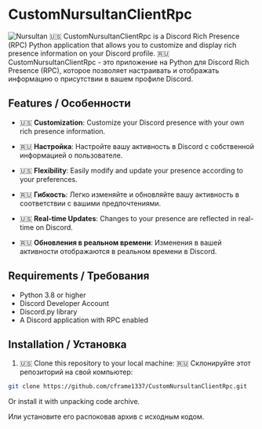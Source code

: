 # CustomNursultanClientRpc
![Nursultan](https://repository-images.githubusercontent.com/782477293/1b1cab98-122e-4171-8f6a-2ec83a077d3d)
🇺🇸 CustomNursultanClientRpc is a Discord Rich Presence (RPC) Python application that allows you to customize and display rich presence information on your Discord profile. 
🇷🇺 CustomNursultanClientRpc - это приложение на Python для Discord Rich Presence (RPC), которое позволяет настраивать и отображать информацию о присутствии в вашем профиле Discord.

## Features / Особенности

- 🇺🇸 **Customization**: Customize your Discord presence with your own rich presence information.
- 🇷🇺 **Настройка**: Настройте вашу активность в Discord с собственной информацией о пользователе.

- 🇺🇸 **Flexibility**: Easily modify and update your presence according to your preferences.
- 🇷🇺 **Гибкость**: Легко изменяйте и обновляйте вашу активность в соответствии с вашими предпочтениями.

- 🇺🇸 **Real-time Updates**: Changes to your presence are reflected in real-time on Discord.
- 🇷🇺 **Обновления в реальном времени**: Изменения в вашей активности отображаются в реальном времени в Discord.

## Requirements / Требования

- Python 3.8 or higher
- Discord Developer Account
- Discord.py library
- A Discord application with RPC enabled

## Installation / Установка

1. 🇺🇸 Clone this repository to your local machine:
   🇷🇺 Склонируйте этот репозиторий на свой компьютер:

```bash
git clone https://github.com/cframe1337/CustomNursultanClientRpc.git
```
Or install it with unpacking code archive.

Или установите его распоковав архив с исходным кодом.
